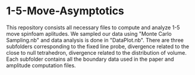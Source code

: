 # 1-5-Move-Asymptotics

This repository consists all necessary files to compute and analyze 1-5 move spinfoam aplitudes. We sampled our data using "Monte Carlo Sampling.nb" and data analysis is done in "DataPlot.nb". There are three subfolders corresponding to the fixed line probe, divergence related to the close to null tetrahedron, divergence related to the distribution of volume. Each subfolder contains all the boundary data used in the paper and amplitude computation files. 
